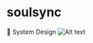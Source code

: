# soulsync
🎨 System Design
![Alt text](https://github.com/user-attachments/assets/b362501b-0909-4e83-a836-e598a689e992)
